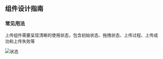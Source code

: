 ## 组件设计指南


### 常见用法

上传组件需要呈现清晰的使用状态，包含初始状态、拖拽状态、上传过程、上传成功和上传失败等


![状态](https://tdesign.gtimg.com/site/design/images/状态.png)

